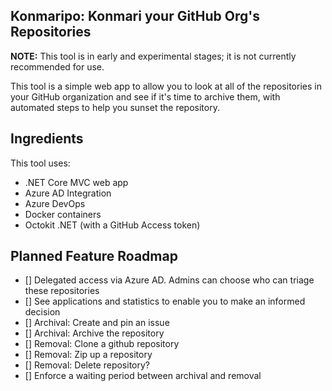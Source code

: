 ## Konmaripo: Konmari your GitHub Org's Repositories

**NOTE:** This tool is in early and experimental stages; it is not currently recommended for use.

This tool is a simple web app to allow you to look at all of the repositories in your GitHub organization and see if it's time to archive them, with automated steps to help you sunset the repository.

## Ingredients
This tool uses: 

* .NET Core MVC web app
* Azure AD Integration
* Azure DevOps
* Docker containers
* Octokit .NET (with a GitHub Access token)

## Planned Feature Roadmap

* [] Delegated access via Azure AD. Admins can choose who can triage these repositories
* [] See applications and statistics to enable you to make an informed decision
* [] Archival: Create and pin an issue
* [] Archival: Archive the repository
* [] Removal: Clone a github repository
* [] Removal: Zip up a repository
* [] Removal: Delete repository?
* [] Enforce a waiting period between archival and removal
